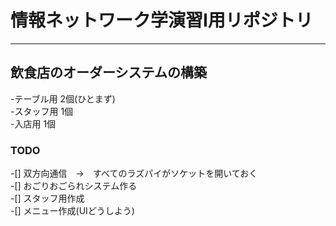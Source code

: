 # 情報ネットワーク学演習Ⅰ用リポジトリ
---
## 飲食店のオーダーシステムの構築

-テーブル用 2個(ひとまず)  
-スタッフ用 1個  
-入店用 1個  

### TODO
-[] 双方向通信　→　すべてのラズパイがソケットを開いておく  
-[] おごりおごられシステム作る  
-[] スタッフ用作成  
-[] メニュー作成(UIどうしよう)  
